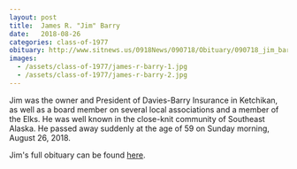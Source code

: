 ```yaml
---
layout: post
title:  James R. "Jim" Barry
date:   2018-08-26
categories: class-of-1977
obituary: http://www.sitnews.us/0918News/090718/Obituary/090718_jim_barry.html
images:
  - /assets/class-of-1977/james-r-barry-1.jpg
  - /assets/class-of-1977/james-r-barry-2.jpg
---
```

Jim was the owner and President of Davies-Barry Insurance in Ketchikan, as well as a board member on several local associations and a member of the Elks. He was well known in the close-knit community of Southeast Alaska. He passed away suddenly at the age of 59 on Sunday morning, August 26, 2018.

Jim's full obituary can be found [here](http://www.sitnews.us/0918News/090718/Obituary/090718_jim_barry.html).
